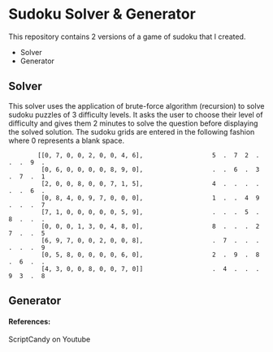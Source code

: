 # Sudoku Solver & Generator
This repository contains 2 versions of a game of sudoku that I created.
- Solver
- Generator

## Solver
This solver uses the application of brute-force algorithm (recursion) to solve sudoku puzzles of 3 difficulty levels. It asks the user to choose their level of difficulty and gives them 2 minutes to solve the question before displaying the solved solution. The sudoku grids are entered in the following fashion where 0 represents a blank space.

            [[0, 7, 0, 0, 2, 0, 0, 4, 6],                   5  .  7  2  .  .  .  9  .
             [0, 6, 0, 0, 0, 0, 8, 9, 0],                   .  .  6  .  3  .  7  .  1
             [2, 0, 0, 8, 0, 0, 7, 1, 5],                   4  .  .  .  .  .  .  6  .
             [0, 8, 4, 0, 9, 7, 0, 0, 0],                   1  .  .  4  9  .  .  .  7
             [7, 1, 0, 0, 0, 0, 0, 5, 9],                   .  .  .  5  .  8  .  .  .  
             [0, 0, 0, 1, 3, 0, 4, 8, 0],                   8  .  .  .  2  7  .  .  5
             [6, 9, 7, 0, 0, 2, 0, 0, 8],                   .  7  .  .  .  .  .  .  9
             [0, 5, 8, 0, 0, 0, 0, 6, 0],                   2  .  9  .  8  .  6  .  .
             [4, 3, 0, 0, 8, 0, 0, 7, 0]]                   .  4  .  .  .  9  3  .  8


## Generator



#### References:
ScriptCandy on Youtube
